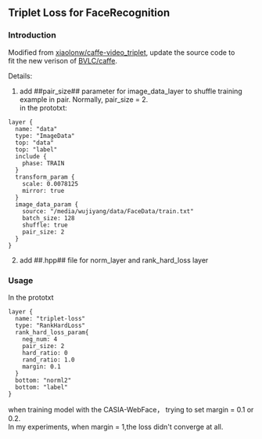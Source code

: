 ## Triplet Loss for FaceRecognition

### Introduction  

Modified from [xiaolonw/caffe-video_triplet](https://github.com/xiaolonw/caffe-video_triplet), update the source code to  
fit the new verison of [BVLC/caffe](https://github.com/BVLC/caffe).   

Details:   
1. add ##pair_size## parameter for image_data_layer to shuffle training example in pair. Normally, pair_size = 2.  
in the prototxt:  
```
layer {
  name: "data"
  type: "ImageData"
  top: "data"
  top: "label"
  include { 
    phase: TRAIN
  }
  transform_param {
    scale: 0.0078125
    mirror: true
  }
  image_data_param {
    source: "/media/wujiyang/data/FaceData/train.txt"
    batch_size: 128
    shuffle: true
    pair_size: 2
  }
}   
```  
2. add ##.hpp## file for norm_layer and rank_hard_loss layer   

### Usage
In the prototxt  
```
layer {
  name: "triplet-loss"
  type: "RankHardLoss" 
  rank_hard_loss_param{
    neg_num: 4
    pair_size: 2
    hard_ratio: 0
    rand_ratio: 1.0
    margin: 0.1
  }
  bottom: "norml2"
  bottom: "label"
} 
```  
when training model with the CASIA-WebFace， trying to  set margin = 0.1 or 0.2.   
In my experiments, when margin = 1,the loss didn't converge at all. 